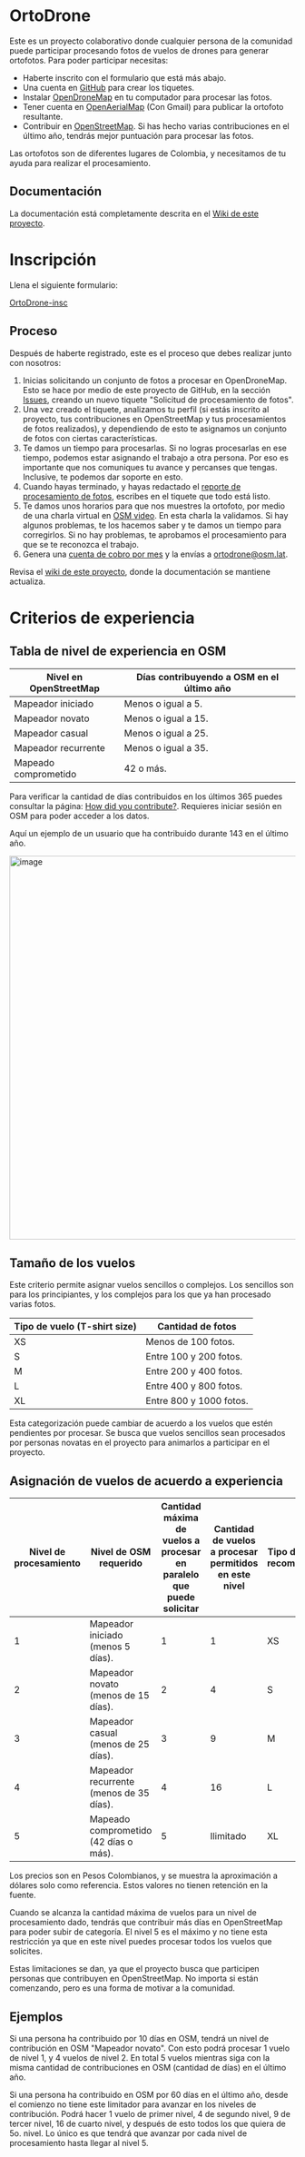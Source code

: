 # OrtoDrone

Este es un proyecto colaborativo donde cualquier persona de la comunidad puede participar procesando fotos de vuelos de drones para generar ortofotos.
Para poder participar necesitas:

* Haberte inscrito con el formulario que está más abajo.
* Una cuenta en [GitHub](https://github.com) para crear los tiquetes.
* Instalar [OpenDroneMap](https://github.com/OpenDroneMap/WebODM/) en tu computador para procesar las fotos.
* Tener cuenta en [OpenAerialMap](https://openaerialmap.org/) (Con Gmail) para publicar la ortofoto resultante.
* Contribuir en [OpenStreetMap](https://osm.org/). Si has hecho varias contribuciones en el último año, tendrás mejor puntuación para procesar las fotos.

Las ortofotos son de diferentes lugares de Colombia, y necesitamos de tu ayuda para realizar el procesamiento.


## Documentación

La documentación está completamente descrita en el [Wiki de este proyecto](https://github.com/OSM-Colombia/OrtoDrone/wiki).


# Inscripción

Llena el siguiente formulario:

[OrtoDrone-insc](https://d.osm.lat/OrtoDrone-insc)


## Proceso

Después de haberte registrado, este es el proceso que debes realizar junto con nosotros:

1. Inicias solicitando un conjunto de fotos a procesar en OpenDroneMap. Esto se hace por medio de este proyecto de GitHub, en la sección [Issues](https://github.com/OSM-Colombia/OrtoDrone/issues/new/choose), creando un nuevo tiquete "Solicitud de procesamiento de fotos".
2. Una vez creado el tiquete, analizamos tu perfil (si estás inscrito al proyecto, tus contribuciones en OpenStreetMap y tus procesamientos de fotos realizados), y dependiendo de esto te asignamos un conjunto de fotos con ciertas características.
3. Te damos un tiempo para procesarlas. Si no logras procesarlas en ese tiempo, podemos estar asignando el trabajo a otra persona. Por eso es importante que nos comuniques tu avance y percanses que tengas. Inclusive, te podemos dar soporte en esto.
4. Cuando hayas terminado, y hayas redactado el [reporte de procesamiento de fotos](https://docs.google.com/document/d/1xxkJLvJKiNXagvdwu3m-FSpO0ZFzk2Cphx-6zut0TVE/edit?usp=sharing), escribes en el tiquete que todo está listo.
5. Te damos unos horarios para que nos muestres la ortofoto, por medio de una charla virtual en [OSM video](https://osmvideo.cloud68.co/). En esta charla la validamos. Si hay algunos problemas, te los hacemos saber y te damos un tiempo para corregirlos. Si no hay problemas, te aprobamos el procesamiento para que se te reconozca el trabajo.
6. Genera una [cuenta de cobro por mes](https://docs.google.com/document/d/1sa-GDao5_HeUJoAbZyvwCMaMhVFYj6ezgONcBRMSwVg/edit?usp=sharing) y la envías a ortodrone@osm.lat.

Revisa el [wiki de este proyecto](https://github.com/OSM-Colombia/OrtoDrone/wiki), donde la documentación se mantiene actualiza.


# Criterios de experiencia

## Tabla de nivel de experiencia en OSM

| Nivel en OpenStreetMap | Días contribuyendo a OSM en el último año | 
| ---------------------- | ---------------------- |
| Mapeador iniciado      | Menos o igual a 5.     |
| Mapeador novato        | Menos o igual a 15.    |
| Mapeador casual        | Menos o igual a 25.    |
| Mapeador recurrente    | Menos o igual a 35.    |
| Mapeado comprometido   | 42 o más.              |

Para verificar la cantidad de días contribuidos en los últimos 365 puedes consultar la página: [How did you contribute?](https://hdyc.neis-one.org/?). Requieres iniciar sesión en OSM para poder acceder a los datos.

Aquí un ejemplo de un usuario que ha contribuido durante 143 en el último año.

<img width="676" alt="image" src="https://github.com/user-attachments/assets/0ab4e7db-b8b3-43a6-9c27-fbc008cf37e0">

## Tamaño de los vuelos

Este criterio permite asignar vuelos sencillos o complejos. Los sencillos son para los principiantes, y los complejos para los que ya han procesado varias fotos.

| Tipo de vuelo (T-shirt size) | Cantidad de fotos |
| ---------------------------- | ----------------- |
| XS | Menos de 100 fotos.     |
| S  | Entre 100 y 200 fotos.  |
| M  | Entre 200 y 400 fotos.  |
| L  | Entre 400 y 800 fotos.  |
| XL | Entre 800 y 1000 fotos. |

Esta categorización puede cambiar de acuerdo a los vuelos que estén pendientes por procesar. Se busca que vuelos sencillos sean procesados por personas novatas en el proyecto para animarlos a participar en el proyecto.

## Asignación de vuelos de acuerdo a experiencia

| Nivel de procesamiento | Nivel de OSM requerido | Cantidad máxima de vuelos a procesar en paralelo que puede solicitar | Cantidad de vuelos a procesar permitidos en este nivel | Tipo de vuelo recomendado | Pago por vuelo |
| - | --------------------------------------- | - | -- | --------------- | ------ |
| 1	| Mapeador iniciado (menos 5 días).       | 1 | 1  | XS | 20K COP ~ 5 USD  |
| 2	| Mapeador novato (menos de 15 días).	    | 2 | 4  | S  | 40K COP ~ 10 USD |
| 3	| Mapeador casual (menos de 25 días).	    | 3 | 9  | M  | 60K COP ~ 15 USD |
| 4	| Mapeador recurrente (menos de 35 días). | 4 | 16 | L  | 80K COP ~ 20 USD |
| 5	| Mapeado comprometido (42 días o más).   | 5 | Ilimitado | XL | 100K COP ~ 25 USD |

Los precios son en Pesos Colombianos, y se muestra la aproximación a dólares solo como referencia. Estos valores no tienen retención en la fuente.

Cuando se alcanza la cantidad máxima de vuelos para un nivel de procesamiento dado, tendrás que contribuir más días en OpenStreetMap para poder subir de categoría. El nivel 5 es el máximo y no tiene esta restricción ya que en este nivel puedes procesar todos los vuelos que solicites.

Estas limitaciones se dan, ya que el proyecto busca que participen personas que contribuyen en OpenStreetMap. No importa si están comenzando, pero es una forma de motivar a la comunidad.

## Ejemplos

Si una persona ha contribuido por 10 días en OSM, tendrá un nivel de contribución en OSM "Mapeador novato". Con esto podrá procesar 1 vuelo de nivel 1, y 4 vuelos de nivel 2. En total 5 vuelos mientras siga con la misma cantidad de contribuciones en OSM (cantidad de días) en el último año.

Si una persona ha contribuido en OSM por 60 días en el último año, desde el comienzo no tiene este limitador para avanzar en los niveles de contribución. Podrá hacer 1 vuelo de primer nivel, 4 de segundo nivel, 9 de tercer nivel, 16 de cuarto nivel, y después de esto todos los que quiera de 5o. nivel. Lo único es que tendrá que avanzar por cada nivel de procesamiento hasta llegar al nivel 5.

